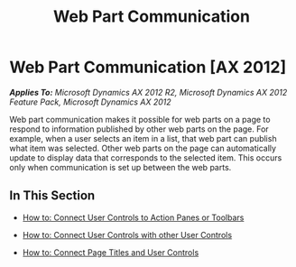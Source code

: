 ﻿---
title: Web Part Communication
TOCTitle: Web Part Communication
ms:assetid: b6e9853c-cbd1-443e-82dd-e587fa6d0765
ms:mtpsurl: https://msdn.microsoft.com/en-us/library/Cc617886(v=AX.60)
ms:contentKeyID: 35246119
ms.date: 11/07/2012
mtps_version: v=AX.60
---

# Web Part Communication [AX 2012]


_**Applies To:** Microsoft Dynamics AX 2012 R2, Microsoft Dynamics AX 2012 Feature Pack, Microsoft Dynamics AX 2012_

Web part communication makes it possible for web parts on a page to respond to information published by other web parts on the page. For example, when a user selects an item in a list, that web part can publish what item was selected. Other web parts on the page can automatically update to display data that corresponds to the selected item. This occurs only when communication is set up between the web parts.

## In This Section

  - [How to: Connect User Controls to Action Panes or Toolbars](how-to-connect-user-controls-to-action-panes-or-toolbars.md)  

  - [How to: Connect User Controls with other User Controls](how-to-connect-user-controls-with-other-user-controls.md)  

  - [How to: Connect Page Titles and User Controls](how-to-connect-page-titles-and-user-controls.md)


